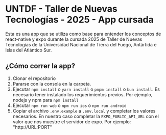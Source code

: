 # UNTDF - Taller de Nuevas Tecnologías - 2025 - App cursada

Esta es una app que se utiliza como base para entender los conceptos de react-native y expo durante la cursada 2025 de Taller de Nuevas Tecnologías de la Universidad Nacional de Tierra del Fuego, Antártida e Islas del Atlántico Sur.

## ¿Cómo correr la app?

1. Clonar el repositorio
2. Pararse con la consola en la carpeta.
3. Ejecutar `npm install` o `yarn install` o `pnpm install` o `bun install`. Es necesario tener instalado los requerimientos previos. Por ejemplo, nodejs y npm para `npm install`
4. Ejecutar `npm run web` o `npm run ios` o `npm run android`
5. Copiar el archivo `.env.example` a `.env.local` y completar los valores necesarios. En nuestro caso completar la `EXPO_PUBLIC_API_URL` con el valor que nos muestre el servidor de expo. Por ejemplo: "http://URL:PORT"
